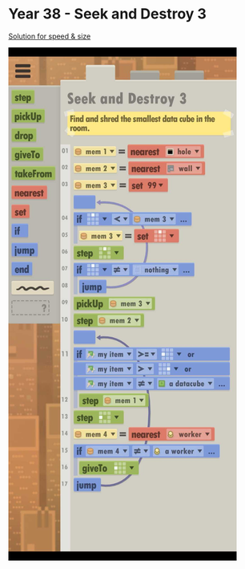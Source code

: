 # Year 38 - Seek and Destroy 3

[Solution for speed & size](solution.txt)

![Solution for speed & size](solution.JPEG "Year 38")